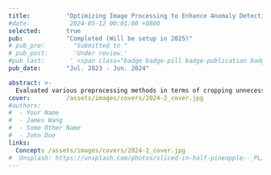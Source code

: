 ```yaml
---
title:          "Optimizing Image Processing to Enhance Anomaly Detection Performance"
#date:           2024-05-12 00:01:00 +0800
selected:       true
pub:            "Completed (Will be setup in 2025)"
# pub_pre:        "Submitted to "
# pub_post:       'Under review.'
#pub_last:       ' <span class="badge badge-pill badge-publication badge-success">Spotlight</span>'
pub_date:       "Jul. 2023 - Jun. 2024"

abstract: >-
  Evaluated various preprocessing methods in terms of cropping unnecessary areas and enhancing defect areas for improving missed & over-detection.
cover:          /assets/images/covers/2024-2_cover.jpg
#authors:
#  - Your Name
#  - James Wang
#  - Some Other Name
#  - John Doe
links:
  Concept: /assets/images/covers/2024-2_cover.jpg
#  Unsplash: https://unsplash.com/photos/sliced-in-half-pineapple--_PLJZmHZzk
---
```

